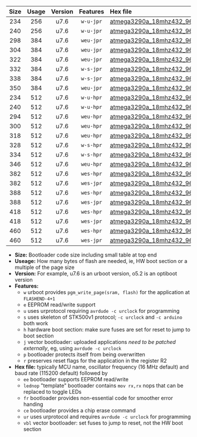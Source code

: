 |Size|Usage|Version|Features|Hex file|
|:-:|:-:|:-:|:-:|:--|
|234|256|u7.6|`w-u-jpr`|[atmega3290a_18mhz432_9600bps_ur_vbl.hex](https://raw.githubusercontent.com/stefanrueger/urboot/main/bootloaders/atmega3290a/fcpu_18mhz432/9600_bps/atmega3290a_18mhz432_9600bps_ur_vbl.hex)|
|240|256|u7.6|`w-u-jpr`|[atmega3290a_18mhz432_9600bps_lednop_ur_vbl.hex](https://raw.githubusercontent.com/stefanrueger/urboot/main/bootloaders/atmega3290a/fcpu_18mhz432/9600_bps/atmega3290a_18mhz432_9600bps_lednop_ur_vbl.hex)|
|298|384|u7.6|`weu-jpr`|[atmega3290a_18mhz432_9600bps_ee_ur_vbl.hex](https://raw.githubusercontent.com/stefanrueger/urboot/main/bootloaders/atmega3290a/fcpu_18mhz432/9600_bps/atmega3290a_18mhz432_9600bps_ee_ur_vbl.hex)|
|304|384|u7.6|`weu-jpr`|[atmega3290a_18mhz432_9600bps_ee_lednop_ur_vbl.hex](https://raw.githubusercontent.com/stefanrueger/urboot/main/bootloaders/atmega3290a/fcpu_18mhz432/9600_bps/atmega3290a_18mhz432_9600bps_ee_lednop_ur_vbl.hex)|
|322|384|u7.6|`weu-jpr`|[atmega3290a_18mhz432_9600bps_ee_lednop_fr_ur_vbl.hex](https://raw.githubusercontent.com/stefanrueger/urboot/main/bootloaders/atmega3290a/fcpu_18mhz432/9600_bps/atmega3290a_18mhz432_9600bps_ee_lednop_fr_ur_vbl.hex)|
|332|384|u7.6|`w-s-jpr`|[atmega3290a_18mhz432_9600bps_vbl.hex](https://raw.githubusercontent.com/stefanrueger/urboot/main/bootloaders/atmega3290a/fcpu_18mhz432/9600_bps/atmega3290a_18mhz432_9600bps_vbl.hex)|
|338|384|u7.6|`w-s-jpr`|[atmega3290a_18mhz432_9600bps_lednop_vbl.hex](https://raw.githubusercontent.com/stefanrueger/urboot/main/bootloaders/atmega3290a/fcpu_18mhz432/9600_bps/atmega3290a_18mhz432_9600bps_lednop_vbl.hex)|
|350|384|u7.6|`weu-jpr`|[atmega3290a_18mhz432_9600bps_ee_lednop_fr_ce_ur_vbl.hex](https://raw.githubusercontent.com/stefanrueger/urboot/main/bootloaders/atmega3290a/fcpu_18mhz432/9600_bps/atmega3290a_18mhz432_9600bps_ee_lednop_fr_ce_ur_vbl.hex)|
|234|512|u7.6|`w-u-hpr`|[atmega3290a_18mhz432_9600bps_ur.hex](https://raw.githubusercontent.com/stefanrueger/urboot/main/bootloaders/atmega3290a/fcpu_18mhz432/9600_bps/atmega3290a_18mhz432_9600bps_ur.hex)|
|240|512|u7.6|`w-u-hpr`|[atmega3290a_18mhz432_9600bps_lednop_ur.hex](https://raw.githubusercontent.com/stefanrueger/urboot/main/bootloaders/atmega3290a/fcpu_18mhz432/9600_bps/atmega3290a_18mhz432_9600bps_lednop_ur.hex)|
|294|512|u7.6|`weu-hpr`|[atmega3290a_18mhz432_9600bps_ee_ur.hex](https://raw.githubusercontent.com/stefanrueger/urboot/main/bootloaders/atmega3290a/fcpu_18mhz432/9600_bps/atmega3290a_18mhz432_9600bps_ee_ur.hex)|
|300|512|u7.6|`weu-hpr`|[atmega3290a_18mhz432_9600bps_ee_lednop_ur.hex](https://raw.githubusercontent.com/stefanrueger/urboot/main/bootloaders/atmega3290a/fcpu_18mhz432/9600_bps/atmega3290a_18mhz432_9600bps_ee_lednop_ur.hex)|
|318|512|u7.6|`weu-hpr`|[atmega3290a_18mhz432_9600bps_ee_lednop_fr_ur.hex](https://raw.githubusercontent.com/stefanrueger/urboot/main/bootloaders/atmega3290a/fcpu_18mhz432/9600_bps/atmega3290a_18mhz432_9600bps_ee_lednop_fr_ur.hex)|
|328|512|u7.6|`w-s-hpr`|[atmega3290a_18mhz432_9600bps.hex](https://raw.githubusercontent.com/stefanrueger/urboot/main/bootloaders/atmega3290a/fcpu_18mhz432/9600_bps/atmega3290a_18mhz432_9600bps.hex)|
|334|512|u7.6|`w-s-hpr`|[atmega3290a_18mhz432_9600bps_lednop.hex](https://raw.githubusercontent.com/stefanrueger/urboot/main/bootloaders/atmega3290a/fcpu_18mhz432/9600_bps/atmega3290a_18mhz432_9600bps_lednop.hex)|
|346|512|u7.6|`weu-hpr`|[atmega3290a_18mhz432_9600bps_ee_lednop_fr_ce_ur.hex](https://raw.githubusercontent.com/stefanrueger/urboot/main/bootloaders/atmega3290a/fcpu_18mhz432/9600_bps/atmega3290a_18mhz432_9600bps_ee_lednop_fr_ce_ur.hex)|
|382|512|u7.6|`wes-hpr`|[atmega3290a_18mhz432_9600bps_ee.hex](https://raw.githubusercontent.com/stefanrueger/urboot/main/bootloaders/atmega3290a/fcpu_18mhz432/9600_bps/atmega3290a_18mhz432_9600bps_ee.hex)|
|382|512|u7.6|`wes-jpr`|[atmega3290a_18mhz432_9600bps_ee_vbl.hex](https://raw.githubusercontent.com/stefanrueger/urboot/main/bootloaders/atmega3290a/fcpu_18mhz432/9600_bps/atmega3290a_18mhz432_9600bps_ee_vbl.hex)|
|388|512|u7.6|`wes-hpr`|[atmega3290a_18mhz432_9600bps_ee_lednop.hex](https://raw.githubusercontent.com/stefanrueger/urboot/main/bootloaders/atmega3290a/fcpu_18mhz432/9600_bps/atmega3290a_18mhz432_9600bps_ee_lednop.hex)|
|388|512|u7.6|`wes-jpr`|[atmega3290a_18mhz432_9600bps_ee_lednop_vbl.hex](https://raw.githubusercontent.com/stefanrueger/urboot/main/bootloaders/atmega3290a/fcpu_18mhz432/9600_bps/atmega3290a_18mhz432_9600bps_ee_lednop_vbl.hex)|
|418|512|u7.6|`wes-hpr`|[atmega3290a_18mhz432_9600bps_ee_lednop_fr.hex](https://raw.githubusercontent.com/stefanrueger/urboot/main/bootloaders/atmega3290a/fcpu_18mhz432/9600_bps/atmega3290a_18mhz432_9600bps_ee_lednop_fr.hex)|
|418|512|u7.6|`wes-jpr`|[atmega3290a_18mhz432_9600bps_ee_lednop_fr_vbl.hex](https://raw.githubusercontent.com/stefanrueger/urboot/main/bootloaders/atmega3290a/fcpu_18mhz432/9600_bps/atmega3290a_18mhz432_9600bps_ee_lednop_fr_vbl.hex)|
|460|512|u7.6|`wes-hpr`|[atmega3290a_18mhz432_9600bps_ee_lednop_fr_ce.hex](https://raw.githubusercontent.com/stefanrueger/urboot/main/bootloaders/atmega3290a/fcpu_18mhz432/9600_bps/atmega3290a_18mhz432_9600bps_ee_lednop_fr_ce.hex)|
|460|512|u7.6|`wes-jpr`|[atmega3290a_18mhz432_9600bps_ee_lednop_fr_ce_vbl.hex](https://raw.githubusercontent.com/stefanrueger/urboot/main/bootloaders/atmega3290a/fcpu_18mhz432/9600_bps/atmega3290a_18mhz432_9600bps_ee_lednop_fr_ce_vbl.hex)|

- **Size:** Bootloader code size including small table at top end
- **Useage:** How many bytes of flash are needed, ie, HW boot section or a multiple of the page size
- **Version:** For example, u7.6 is an urboot version, o5.2 is an optiboot version
- **Features:**
  + `w` urboot provides `pgm_write_page(sram, flash)` for the application at `FLASHEND-4+1`
  + `e` EEPROM read/write support
  + `u` uses urprotocol requiring `avrdude -c urclock` for programming
  + `s` uses skeleton of STK500v1 protocol; `-c urclock` and `-c arduino` both work
  + `h` hardware boot section: make sure fuses are set for reset to jump to boot section
  + `j` vector bootloader: uploaded applications *need to be patched externally*, eg, using `avrdude -c urclock`
  + `p` bootloader protects itself from being overwritten
  + `r` preserves reset flags for the application in the register R2
- **Hex file:** typically MCU name, oscillator frequency (16 MHz default) and baud rate (115200 default) followed by
  + `ee` bootloader supports EEPROM read/write
  + `lednop` "template" bootloader contains `mov rx,rx` nops that can be replaced to toggle LEDs
  + `fr` bootloader provides non-essential code for smoother error handing
  + `ce` bootloader provides a chip erase command
  + `ur` uses urprotocol and requires `avrdude -c urclock` for programming
  + `vbl` vector bootloader: set fuses to jump to reset, not the HW boot section
